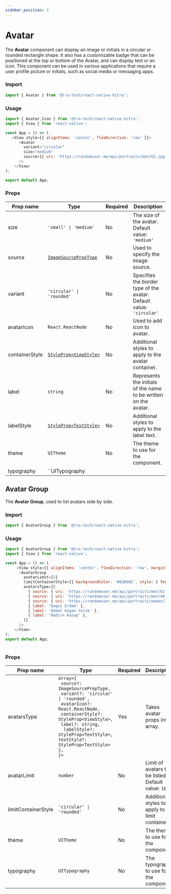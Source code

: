 ```yaml
---
sidebar_position: 3
---
```


# Avatar
The **Avatar** component can display an image or initials in a circular or rounded rectangle shape. It also has a customizable badge that can be positioned at the top or bottom of the Avatar, and can display text or an icon. This component can be used in various applications that require a user profile picture or initials, such as social media or messaging apps.

### Import

```js
import { Avatar } from '@tra-tech/react-native-kitra';
```

### Usage

```js
import { Avatar,Icon } from '@tra-tech/react-native-kitra';
import { View } from 'react-native';

const App = () => (
   <View style={{ alignItems: 'center', flexDirection: 'row' }}>
      <Avatar
        variant="circular"
        size="medium"
        source={{ uri: 'https://randomuser.me/api/portraits/men/62.jpg' }}
      />
    </View>
);

export default App;
```

### Props

| Prop name             | Type                                            | Required | Description                                                                                |
|-----------------------|-------------------------------------------------|----------|--------------------------------------------------------------------------------------------|
| size                  | <code>'small' \| 'medium'</code>                                          | No      | The size of the avatar. Default value: ``'medium'  ``                                                |
| source                |[``ImageSourcePropType``](https://reactnative.dev/docs/image#imagesource)| No      | Used to specify the image source.              |
| variant            |<code>'circular' \| 'rounded'</code>                  | No       | Specifies the border type of the avatar. Default value: ``'circular'``|
| avatarIcon            |``React.ReactNode      ``                    | No       | Used to add icon to avatar. |
| containerStyle   |[``StyleProp<ViewStyle>``](https://reactnative.dev/docs/view-style-props)| No       | Additional styles to apply to the avatar container.                  |
| label                 |``string``| No                                                 | Represents the initials of the name to be written on the avatar.                    |
| labelStyle          |[``StyleProp<TextStyle>``](https://reactnative.dev/docs/text-style-props)| No       | Additional styles to apply to the label text.                         |
| theme                 |``UITheme                                     `` | No       | The theme to use for the component.                                                     |
| typography            |``UITypography                        

## Avatar Group

The **Avatar Group**, used to list avatars side by side.

### Import

```js
import { AvatarGroup } from '@tra-tech/react-native-kitra';
```

### Usage
```js
import { AvatarGroup } from '@tra-tech/react-native-kitra';
import { View } from 'react-native';

const App = () => (
     <View style={{ alignItems: 'center', flexDirection: 'row', marginTop: 30 }}>
      <AvatarGroup
        avatarLimit={5}
        limitContainerStyle={{ backgroundColor: '#82B98E', style: { fontSize: 10 } }}
        avatarsType={[
          { source: { uri: 'https://randomuser.me/api/portraits/men/62.jpg' } },
          { source: { uri: 'https://randomuser.me/api/portraits/men/40.jpg' } },
          { source: { uri: 'https://randomuser.me/api/portraits/women/26.jpg' } },
          { label: 'Dogus Erdem' },
          { label: 'Ahmet Kagan Yoruk' },
          { label: 'Nadire Kasap' },
        ]}
      />
    </View>
);
export default App;
  
```

### Props

| Prop name             | Type                                            | Required | Description                                                                                |
|-----------------------|-------------------------------------------------|----------|--------------------------------------------------------------------------------------------|
| avatarsType           | ``Array<{``<br />`` source?: ImageSourcePropType,``<br />`` variant?: 'circular' \| 'rounded',``<br />`` avatarIcon?: React.ReactNode,``<br />`` containerStyle?: StyleProp<ViewStyle>,``<br />`` label?: string,``<br />``  labelStyle?: StyleProp<TextStyle>,``<br />`` textStyle?: StyleProp<TextStyle> }, ``<br />``}> ``| Yes      | Takes avatar props into array. |
| avatarLimit           |``number``                                        | No      |  Limit of avatars to be listed. Default value: ``10``            |
| limitContainerStyle   |<code>'circular' \| 'rounded'</code>                   | No       | Additional styles to apply to the limit container. |
| theme                 |``UITheme                                     `` | No       | The theme to use for the component.                                                     |
| typography            |``UITypography                                `` | No       | The typography to use for the component.                                                |
